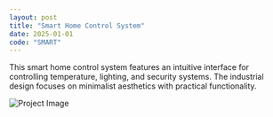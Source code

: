 ```yaml
---
layout: post
title: "Smart Home Control System"
date: 2025-01-01
code: "SMART"
---
```


This smart home control system features an intuitive interface for controlling temperature, lighting, and security systems. The industrial design focuses on minimalist aesthetics with practical functionality.

![Project Image](https://source.unsplash.com/random/800x600/?smart-home)
